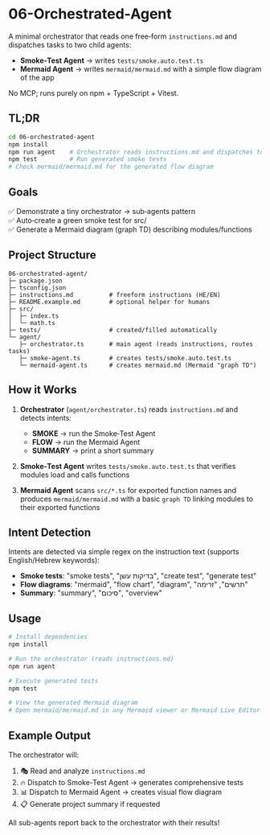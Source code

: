 # 06-Orchestrated-Agent

A minimal orchestrator that reads one free‑form `instructions.md` and dispatches tasks to two child agents:

- **Smoke‑Test Agent** → writes `tests/smoke.auto.test.ts`
- **Mermaid Agent** → writes `mermaid/mermaid.md` with a simple flow diagram of the app

No MCP; runs purely on npm + TypeScript + Vitest.

## TL;DR

```bash
cd 06-orchestrated-agent
npm install
npm run agent    # Orchestrator reads instructions.md and dispatches to sub-agents
npm test         # Run generated smoke tests
# Check mermaid/mermaid.md for the generated flow diagram
```

## Goals

✅ Demonstrate a tiny orchestrator → sub‑agents pattern  
✅ Auto‑create a green smoke test for src/  
✅ Generate a Mermaid diagram (graph TD) describing modules/functions

## Project Structure

```
06-orchestrated-agent/
├─ package.json
├─ tsconfig.json
├─ instructions.md          # freeform instructions (HE/EN)
├─ README.example.md        # optional helper for humans
├─ src/
│  ├─ index.ts
│  └─ math.ts
├─ tests/                   # created/filled automatically
└─ agent/
   ├─ orchestrator.ts       # main agent (reads instructions, routes tasks)
   ├─ smoke-agent.ts        # creates tests/smoke.auto.test.ts
   └─ mermaid-agent.ts      # creates mermaid.md (Mermaid "graph TD")
```

## How it Works

1. **Orchestrator** (`agent/orchestrator.ts`) reads `instructions.md` and detects intents:
   - **SMOKE** → run the Smoke‑Test Agent
   - **FLOW** → run the Mermaid Agent  
   - **SUMMARY** → print a short summary

2. **Smoke‑Test Agent** writes `tests/smoke.auto.test.ts` that verifies modules load and calls functions

3. **Mermaid Agent** scans `src/*.ts` for exported function names and produces `mermaid/mermaid.md` with a basic `graph TD` linking modules to their exported functions

## Intent Detection

Intents are detected via simple regex on the instruction text (supports English/Hebrew keywords):
- **Smoke tests**: "smoke tests", "בדיקות עשן", "create test", "generate test"
- **Flow diagrams**: "mermaid", "flow chart", "diagram", "תרשים", "זרימה"  
- **Summary**: "summary", "סיכום", "overview"

## Usage

```bash
# Install dependencies
npm install

# Run the orchestrator (reads instructions.md)
npm run agent

# Execute generated tests
npm test

# View the generated Mermaid diagram
# Open mermaid/mermaid.md in any Mermaid viewer or Mermaid Live Editor
```

## Example Output

The orchestrator will:
1. 🎭 Read and analyze `instructions.md`
2. 🔥 Dispatch to Smoke-Test Agent → generates comprehensive tests
3. 📊 Dispatch to Mermaid Agent → creates visual flow diagram
4. 📋 Generate project summary if requested

All sub-agents report back to the orchestrator with their results!